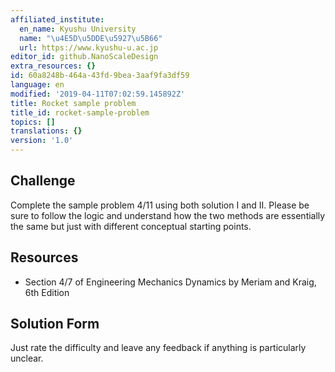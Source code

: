 ```yaml
---
affiliated_institute:
  en_name: Kyushu University
  name: "\u4E5D\u5DDE\u5927\u5B66"
  url: https://www.kyushu-u.ac.jp
editor_id: github.NanoScaleDesign
extra_resources: {}
id: 60a8248b-464a-43fd-9bea-3aaf9fa3df59
language: en
modified: '2019-04-11T07:02:59.145892Z'
title: Rocket sample problem
title_id: rocket-sample-problem
topics: []
translations: {}
version: '1.0'
---
```


## Challenge
Complete the sample problem 4/11 using both solution I and II. Please be sure to follow the logic and understand how the two methods are essentially the same but just with different conceptual starting points.


## Resources
- Section 4/7 of Engineering Mechanics Dynamics by Meriam and Kraig, 6th Edition


## Solution Form
Just rate the difficulty and leave any feedback if anything is particularly unclear.
